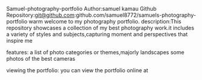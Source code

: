 Samuel-photography-portfolio
Author:samuel kamau
Github Repository:git@github.com:github.com/samuel8772/samuels-photography-portfolio
warm welcome to my photography portfolio.
description:This repository showcases a collection  of my best photography work.it includes a variety of styles and subjects,capturing moment and perspectives that inspire me

features:
a list of photo categories or themes,majorly landscapes
some photos of the best cameras

viewing the portfolio:
you can view the portfolio online at
